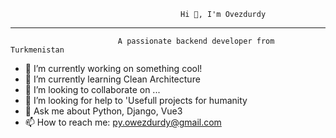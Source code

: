                                           Hi 👋, I'm Ovezdurdy
____________________________________________________________________________________________________________

                            A passionate backend developer from Turkmenistan

- 🔭 I’m currently working on something cool!
- 🌱 I’m currently learning Clean Architecture
- 👯 I’m looking to collaborate on ...
- 🤔 I’m looking for help to 'Usefull projects for humanity
- 💬 Ask me about Python, Django, Vue3
- 📫 How to reach me: py.owezdurdy@gmail.com

